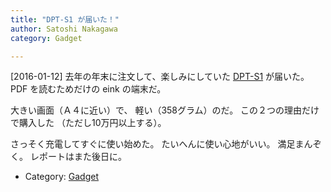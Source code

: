 ```yaml
---
title: "DPT-S1 が届いた！"
author: Satoshi Nakagawa
category: Gadget

---
```


[2016-01-12]  去年の年末に注文して、楽しみにしていた
[DPT-S1](www.sony.jp/digital-paper/products/DPT-S1/) が届いた。
PDF を読むためだけの eink の端末だ。

 大きい画面（Ａ４に近い）で、
軽い（358グラム）のだ。
この２つの理由だけで購入した
（ただし10万円以上する）。

 さっそく充電してすぐに使い始めた。
たいへんに使い心地がいい。
満足まんぞく。
レポートはまた後日に。

- Category: [Gadget](categories.html#Gadget)

